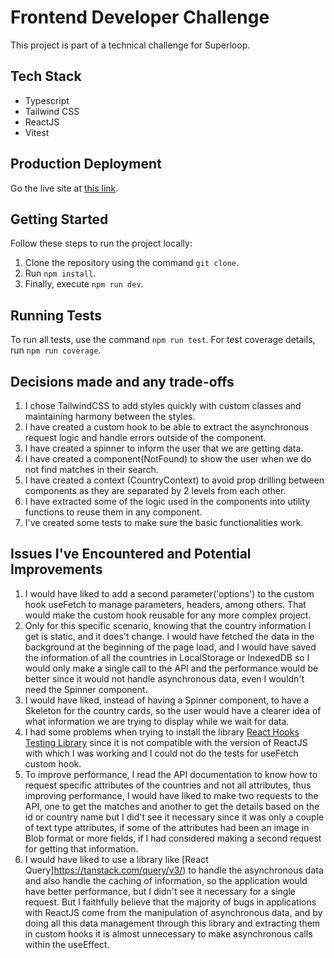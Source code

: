 # Frontend Developer Challenge

This project is part of a technical challenge for Superloop.

## Tech Stack

- Typescript
- Tailwind CSS
- ReactJS
- Vitest

## Production Deployment

Go the live site at [this link](https://reactjs-challenge-superloop.onrender.com/).

## Getting Started

Follow these steps to run the project locally:

1. Clone the repository using the command `git clone`.
2. Run `npm install`.
3. Finally, execute `npm run dev`.

## Running Tests

To run all tests, use the command `npm run test`. For test coverage details, run `npm run coverage`.

## Decisions made and any trade-offs
1. I chose TailwindCSS to add styles quickly with custom classes and maintaining harmony between the styles.
2. I have created a custom hook to be able to extract the asynchronous request logic and handle errors outside of the component.
3. I have created a spinner to inform the user that we are getting data.
4. I have created a component(NotFound) to show the user when we do not find matches in their search.
5. I have created a context (CountryContext) to avoid prop drilling between components as they are separated by 2 levels from each other.
6. I have extracted some of the logic used in the components into utility functions to reuse them in any component.
7. I've created some tests to make sure the basic functionalities work.
## Issues I've Encountered and Potential Improvements
1. I would have liked to add a second parameter('options') to the custom hook useFetch to manage parameters, headers, among others. That would make the custom hook reusable for any more complex project.
2. Only for this specific scenario, knowing that the country information I get is static, and it does't change. I would have fetched the data in the background at the beginning of the page load, and I would have saved the information of all the countries in LocalStorage or IndexedDB so I would only make a single call to the API and the performance would be better since it would not handle asynchronous data, even I wouldn't need the Spinner component.
3. I would have liked, instead of having a Spinner component, to have a Skeleton for the country cards, so the user would have a clearer idea of what information we are trying to display while we wait for data.
4. I had some problems when trying to install the library [React Hooks Testing Library](https://github.com/testing-library/react-hooks-testing-library) since it is not compatible with the version of ReactJS with which I was working and I could not do the tests for useFetch custom hook.
5. To improve performance, I read the API documentation to know how to request specific attributes of the countries and not all attributes, thus improving performance, I would have liked to make two requests to the API, one to get the matches and another to get the details based on the id or country name but I did't see it necessary since it was only a couple of text type attributes, if some of the attributes had been an image in Blob format or more fields, if I had considered making a second request for getting that information.
6. I would have liked to use a library like [React Query]https://tanstack.com/query/v3/) to handle the asynchronous data and also handle the caching of information, so the application would have better performance, but I didn't see it necessary for a single request. But I faithfully believe that the majority of bugs in applications with ReactJS come from the manipulation of asynchronous data, and by doing all this data management through this library and extracting them in custom hooks it is almost unnecessary to make asynchronous calls within the useEffect.